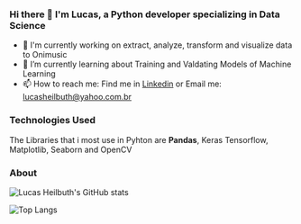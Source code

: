 ### Hi there 👋 I'm Lucas, a Python developer specializing in Data Science
* 🔭 I'm currently working on extract, analyze, transform and visualize data to Onimusic
* 🌱 I’m currently learning about Training and Valdating Models of Machine Learning
* 📫 How to reach me: Find me in [Linkedin](linkedin.com/in/lucas-heilbuth) or Email me: lucasheilbuth@yahoo.com.br
### Technologies Used
The Libraries that i most use in Pyhton are **Pandas**, Keras Tensorflow, Matplotlib, Seaborn and OpenCV
### About

![Lucas Heilbuth's GitHub stats](https://github-readme-stats.vercel.app/api?username=LucasHeilbuth&count_private=true&show_icons=true&theme=tokyonight&custom_title=Lucas%20Heilbuth's%20GitHub%20Stats&text_bold=true)

![Top Langs](https://github-readme-stats.vercel.app/api/top-langs/?username=LucasHeilbuth&theme=tokyonight)

<!--
**LucasHeilbuth/LucasHeilbuth** is a ✨ _special_ ✨ repository because its `README.md` (this file) appears on your GitHub profile.

Here are some ideas to get you started:

- 🔭 I’m currently working on ...
- 🌱 I’m currently learning ...
- 👯 I’m looking to collaborate on ...
- 🤔 I’m looking for help with ...
- 💬 Ask me about ...
- 📫 How to reach me: ...
- 😄 Pronouns: ...
- ⚡ Fun fact: ...
-->
